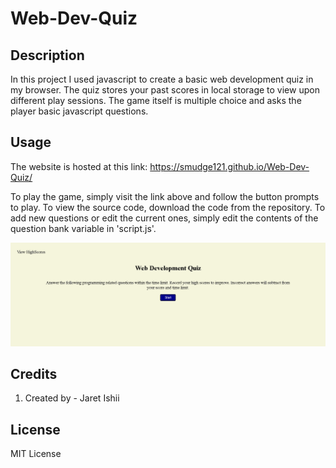# Web-Dev-Quiz

## Description

In this project I used javascript to create a basic web development quiz in my browser.  The quiz stores your past scores in local storage to view upon different play sessions.  The game itself is multiple choice and asks the player basic javascript questions.

## Usage

The website is hosted at this link: https://smudge121.github.io/Web-Dev-Quiz/ 


To play the game, simply visit the link above and follow the button prompts to play.  To view the source code, download the code from the repository.  To add new questions or edit the current ones, simply edit the contents of the question bank variable in 'script.js'.


![Screenshot of Home Page](./Assets/Screenshot.png)

## Credits

1. Created by - Jaret Ishii

## License

MIT License